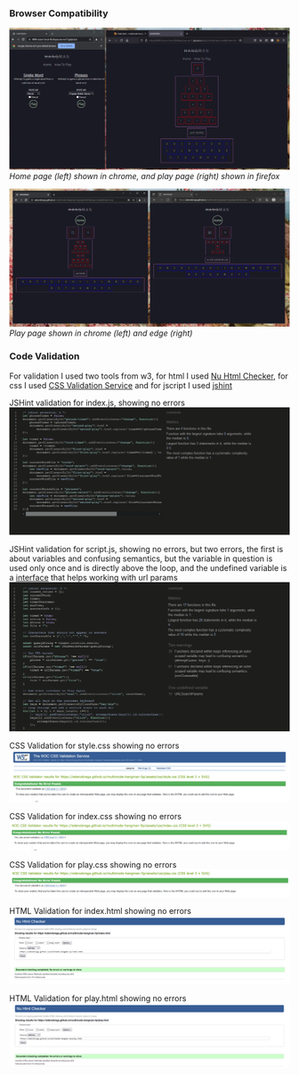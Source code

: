 ### Browser Compatibility
![Home page (left) shown in chrome, and play page (right) shown in firefox](documentation/testing/browser-compatibility-1.png)
*Home page (left) shown in chrome, and play page (right) shown in firefox*

![Play page shown in chrome (left) and edge (right)](documentation/testing/browser-compatibility-2.png)
*Play page shown in chrome (left) and edge (right)*

### Code Validation
For validation I used two tools from w3, for html I used [Nu Html Checker](https://validator.w3.org/nu/), for css I used [CSS Validation Service](https://jigsaw.w3.org/css-validator/) and for jscript I used [jshint](https://jshint.com/)

JSHint validation for index.js, showing no errors
![jshint validation on index.script](documentation/testing/jshint-index.png)

JSHint validation for script.js, showing no errors, but two errors, the first is about variables and confusing semantics, but the variable in question is used only once and is directly above the loop, and the undefined variable is a [interface](https://developer.mozilla.org/en-US/docs/Web/API/URLSearchParams) that helps working with url params
![jshint validation on index.script](documentation/testing/jshint-script.png)

CSS Validation for style.css showing no errors
![CSS validation for style.css](documentation/testing/css-validator-style.png)

CSS Validation for index.css showing no errors
![CSS validation for index.css](documentation/testing/css-validator-index.png)

CSS Validation for play.css showing no errors
![CSS validation for play.css](documentation/testing/css-validator-play.png)

HTML Validation for index.html showing no errors
![HTML validation for index.html](documentation/testing/html-validator-index.png)

HTML Validation for play.html showing no errors
![HTML validation for play.html](documentation/testing/html-validator-play.png)